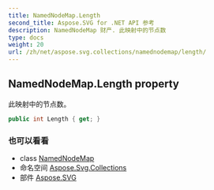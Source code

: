 ```yaml
---
title: NamedNodeMap.Length
second_title: Aspose.SVG for .NET API 参考
description: NamedNodeMap 财产. 此映射中的节点数
type: docs
weight: 20
url: /zh/net/aspose.svg.collections/namednodemap/length/
---
```

## NamedNodeMap.Length property

此映射中的节点数。

```csharp
public int Length { get; }
```

### 也可以看看

* class [NamedNodeMap](../)
* 命名空间 [Aspose.Svg.Collections](../../namednodemap/)
* 部件 [Aspose.SVG](../../../)


